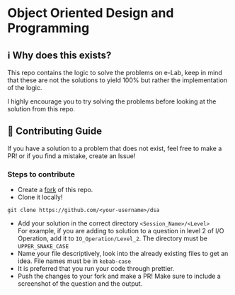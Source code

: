 # Object Oriented Design and Programming

## :information_source: Why does this exists?
This repo contains the logic to solve the problems on e-Lab, 
keep in mind that these are not the solutions to yield 100% but rather the implementation of the logic.

I highly encourage you to try solving the problems before looking at the solution from this repo.

## :handshake: Contributing Guide
If you have a solution to a problem that does not exist, feel free to make a PR! or if you find a mistake, create an Issue!

### Steps to contribute
- Create a [fork](https://github.com/mhmdsami/oodp/fork) of this repo.
- Clone it locally!
```
git clone https://github.com/<your-username>/dsa
```
- Add your solution in the correct directory ```<Session_Name>/<Level>```  
For example, if you are adding to solution to a question in level 2 of I/O Operation, add it to ```IO_Operation/Level_2```. The directory must be ```UPPER_SNAKE_CASE```
- Name your file descriptively, look into the already existing files to get an idea. File names must be in ```kebab-case```
- It is preferred that you run your code through prettier.
- Push the changes to your fork and make a PR! Make sure to include a screenshot of the question and the output.

